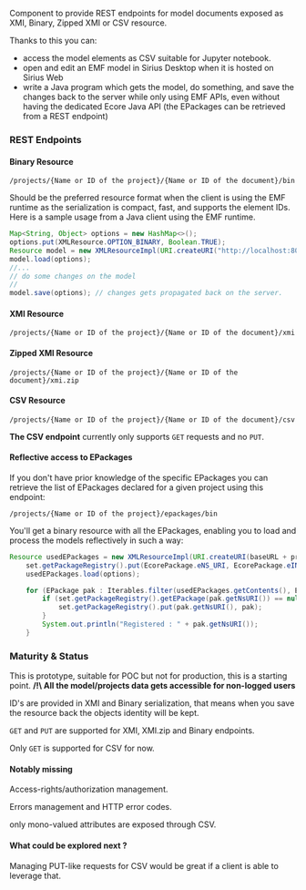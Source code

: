 
Component to provide REST endpoints for model documents exposed as XMI, Binary, Zipped XMI or CSV resource.

Thanks to this you can:
 - access the model elements as CSV suitable for Jupyter notebook.
 - open and edit an EMF model in Sirius Desktop when it is hosted on Sirius Web
 - write a Java program which gets the model, do something, and save the changes back to the server while only using EMF APIs, even without having the dedicated Ecore Java API (the EPackages can be retrieved from a REST endpoint)


### REST Endpoints

#### Binary Resource


`/projects/{Name or ID of the project}/{Name or ID of the document}/bin`


Should be the preferred resource format when the client is using the EMF runtime as the serialization is compact, fast, and supports the element IDs.
Here is a sample usage from a Java client using the EMF runtime.

```java
Map<String, Object> options = new HashMap<>();
options.put(XMLResource.OPTION_BINARY, Boolean.TRUE);
Resource model = new XMLResourceImpl(URI.createURI("http://localhost:8080/projects/Travel Agency/MyModel.uml"));
model.load(options);
//...
// do some changes on the model
//
model.save(options); // changes gets propagated back on the server.

```


#### XMI Resource

`/projects/{Name or ID of the project}/{Name or ID of the document}/xmi`


#### Zipped XMI Resource

`/projects/{Name or ID of the project}/{Name or ID of the document}/xmi.zip`


#### CSV Resource

`/projects/{Name or ID of the project}/{Name or ID of the document}/csv`

**The CSV endpoint** currently only supports `GET` requests and no `PUT`.


#### Reflective access to EPackages
If you don't have prior knowledge of the specific EPackages you can retrieve the list of EPackages declared for a given project using this endpoint:

`/projects/{Name or ID of the project}/epackages/bin`

You'll get a binary resource with all the EPackages, enabling you to load and process the models reflectively in such a way:

```java
Resource usedEPackages = new XMLResourceImpl(URI.createURI(baseURL + projectNameOrID + "/epackages/bin"));
	set.getPackageRegistry().put(EcorePackage.eNS_URI, EcorePackage.eINSTANCE);
	usedEPackages.load(options);

	for (EPackage pak : Iterables.filter(usedEPackages.getContents(), EPackage.class)) {
		if (set.getPackageRegistry().getEPackage(pak.getNsURI()) == null) {
			set.getPackageRegistry().put(pak.getNsURI(), pak);
		}
		System.out.println("Registered : " + pak.getNsURI());
	}
```


### Maturity & Status
This is prototype, suitable for POC but not for production, this is a starting point.
**/!\ All the model/projects data gets accessible for non-logged users**


ID's are provided in XMI and Binary serialization, that means when you save the resource back the objects identity will be kept.

`GET` and `PUT` are supported for XMI, XMI.zip and Binary endpoints.

Only `GET` is supported for CSV for now.

#### Notably missing

Access-rights/authorization management.

Errors management and HTTP error codes.

only mono-valued attributes are exposed through CSV.


#### What could be explored next ?

Managing PUT-like requests for CSV would be great if a client is able to leverage that.
